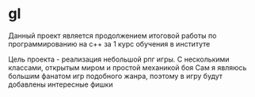 # gl
Данный проект является продолжением итоговой работы по программированию на с++ за 1 курс обучения в институте

Цель проекта - реализация небольшой рпг игры. С несколькими классами, открытым миром и простой механикой боя
Сам я являюсь большим фанатом игр подобного жанра, поэтому в игру будут добавлены интересные фишки
